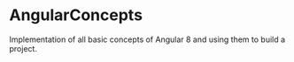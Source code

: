 # AngularConcepts
Implementation of all basic concepts of Angular 8 and using them to build a project.

